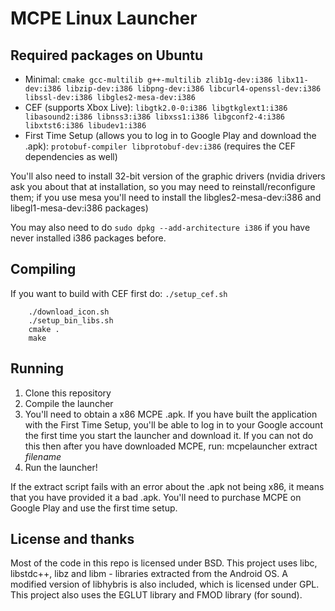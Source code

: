 MCPE Linux Launcher
===================

## Required packages on Ubuntu

- Minimal: `cmake gcc-multilib g++-multilib zlib1g-dev:i386 libx11-dev:i386 libzip-dev:i386 libpng-dev:i386 libcurl4-openssl-dev:i386 libssl-dev:i386 libgles2-mesa-dev:i386`
- CEF (supports Xbox Live): `libgtk2.0-0:i386 libgtkglext1:i386 libasound2:i386 libnss3:i386 libxss1:i386 libgconf2-4:i386 libxtst6:i386 libudev1:i386`
- First Time Setup (allows you to log in to Google Play and download the .apk): `protobuf-compiler libprotobuf-dev:i386` (requires the CEF dependencies as well)

You'll also need to install 32-bit version of the graphic drivers (nvidia drivers ask you about that at installation, so
you may need to reinstall/reconfigure them; if you use mesa you'll need to install the libgles2-mesa-dev:i386 and
libegl1-mesa-dev:i386 packages)

You may also need to do `sudo dpkg --add-architecture i386` if you have never installed i386 packages before.

## Compiling

If you want to build with CEF first do: `./setup_cef.sh`
```
    ./download_icon.sh
    ./setup_bin_libs.sh
    cmake .
    make
```

## Running
1. Clone this repository
2. Compile the launcher
3. You'll need to obtain a x86 MCPE .apk. If you have built the application with the First Time Setup, you'll be able to log in to your Google account the first time you start the launcher and download it. If you can not do this then after you have downloaded MCPE, run: mcpelauncher extract _filename_
5. Run the launcher!

If the extract script fails with an error about the .apk not being x86, it means that you have provided it a bad .apk.
You'll need to purchase MCPE on Google Play and use the first time setup.

## License and thanks
Most of the code in this repo is licensed under BSD. This project uses libc, libstdc++, libz and libm - libraries
extracted from the Android OS. A modified version of libhybris is also included, which is licensed under GPL. This project
also uses the EGLUT library and FMOD library (for sound).
